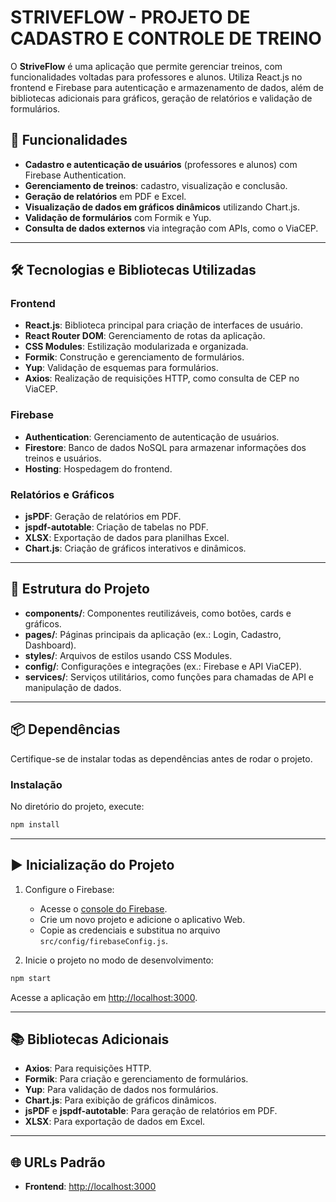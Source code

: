 
# STRIVEFLOW - PROJETO DE CADASTRO E CONTROLE DE TREINO

O **StriveFlow** é uma aplicação que permite gerenciar treinos, com funcionalidades voltadas para professores e alunos. Utiliza React.js no frontend e Firebase para autenticação e armazenamento de dados, além de bibliotecas adicionais para gráficos, geração de relatórios e validação de formulários.

## 🚀 Funcionalidades

- **Cadastro e autenticação de usuários** (professores e alunos) com Firebase Authentication.
- **Gerenciamento de treinos**: cadastro, visualização e conclusão.
- **Geração de relatórios** em PDF e Excel.
- **Visualização de dados em gráficos dinâmicos** utilizando Chart.js.
- **Validação de formulários** com Formik e Yup.
- **Consulta de dados externos** via integração com APIs, como o ViaCEP.

---

## 🛠️ Tecnologias e Bibliotecas Utilizadas

### Frontend
- **React.js**: Biblioteca principal para criação de interfaces de usuário.
- **React Router DOM**: Gerenciamento de rotas da aplicação.
- **CSS Modules**: Estilização modularizada e organizada.
- **Formik**: Construção e gerenciamento de formulários.
- **Yup**: Validação de esquemas para formulários.
- **Axios**: Realização de requisições HTTP, como consulta de CEP no ViaCEP.

### Firebase
- **Authentication**: Gerenciamento de autenticação de usuários.
- **Firestore**: Banco de dados NoSQL para armazenar informações dos treinos e usuários.
- **Hosting**: Hospedagem do frontend.

### Relatórios e Gráficos
- **jsPDF**: Geração de relatórios em PDF.
- **jspdf-autotable**: Criação de tabelas no PDF.
- **XLSX**: Exportação de dados para planilhas Excel.
- **Chart.js**: Criação de gráficos interativos e dinâmicos.

---

## 📂 Estrutura do Projeto

- **components/**: Componentes reutilizáveis, como botões, cards e gráficos.
- **pages/**: Páginas principais da aplicação (ex.: Login, Cadastro, Dashboard).
- **styles/**: Arquivos de estilos usando CSS Modules.
- **config/**: Configurações e integrações (ex.: Firebase e API ViaCEP).
- **services/**: Serviços utilitários, como funções para chamadas de API e manipulação de dados.

---

## 📦 Dependências

Certifique-se de instalar todas as dependências antes de rodar o projeto.

### Instalação
No diretório do projeto, execute:

```bash
npm install
```

---

## ▶️ Inicialização do Projeto

1. Configure o Firebase:
   - Acesse o [console do Firebase](https://console.firebase.google.com/).
   - Crie um novo projeto e adicione o aplicativo Web.
   - Copie as credenciais e substitua no arquivo `src/config/firebaseConfig.js`.

2. Inicie o projeto no modo de desenvolvimento:
```bash
npm start
```

Acesse a aplicação em [http://localhost:3000](http://localhost:3000).

---

## 📚 Bibliotecas Adicionais

- **Axios**: Para requisições HTTP.
- **Formik**: Para criação e gerenciamento de formulários.
- **Yup**: Para validação de dados nos formulários.
- **Chart.js**: Para exibição de gráficos dinâmicos.
- **jsPDF** e **jspdf-autotable**: Para geração de relatórios em PDF.
- **XLSX**: Para exportação de dados em Excel.

---

## 🌐 URLs Padrão

- **Frontend**: [http://localhost:3000](http://localhost:3000)
